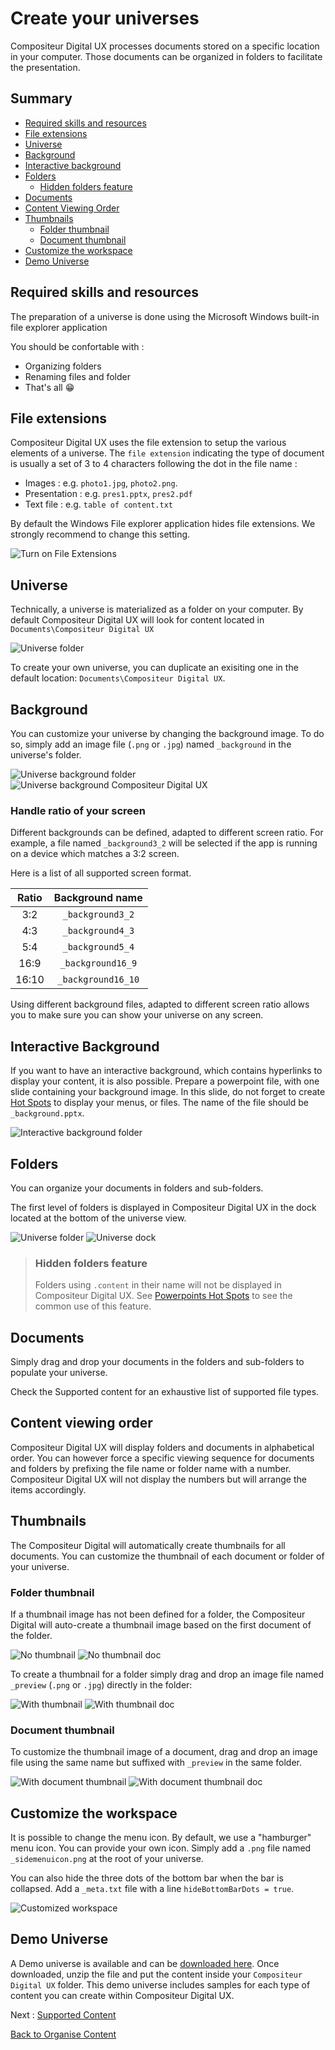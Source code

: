 # Create your universes

Compositeur Digital UX processes documents stored on a specific location in your computer. Those documents can be organized in folders to facilitate the presentation.

## Summary
* [Required skills and resources](#required-skills-and-resources)
* [File extensions](#file-extensions)
* [Universe](#universe)
* [Background](#background)
* [Interactive background](#interactive-background)
* [Folders](#folders)
  * [Hidden folders feature](#hidden-folders-feature)
* [Documents](#documents)
* [Content Viewing Order](#content-viewing-order)
* [Thumbnails](#thumbnails)
  * [Folder thumbnail](#folder-thumbnail)
  * [Document thumbnail](#document-thumbnail)
* [Customize the workspace](#customize-the-workspace)
* [Demo Universe](#demo-universe) 


## Required skills and resources

The preparation of a universe is done using the Microsoft Windows built-in file explorer application

You should be confortable with : 

- Organizing folders 
- Renaming files and folder
- That's all &#x1F601;

## File extensions

Compositeur Digital UX uses the file extension to setup the various elements of a universe.  The `file extension` indicating the type of document is usually a set of 3 to 4 characters following the dot in the file name :

- Images : e.g. `photo1.jpg`, `photo2.png`.
- Presentation : e.g. `pres1.pptx`, `pres2.pdf`
- Text file : e.g. `table of content.txt`

By default the Windows File explorer application hides file extensions. We strongly recommend to change this setting.

![Turn on File Extensions](../img/enable_file_extensions.JPG)

## Universe

Technically, a universe is materialized as a folder on your computer. By default Compositeur Digital UX will look for content located in `Documents\Compositeur Digital UX`

![Universe folder](../img/universe_folder.JPG)

To create your own universe, you can duplicate an exisiting one in the default location: `Documents\Compositeur Digital UX`.

## Background

You can customize your universe by changing the background image. To do so, simply add an image file (`.png` or `.jpg`) named `_background` in the universe's folder.

![Universe background folder](../img/universe_background.JPG) ![Universe background Compositeur Digital UX](../img/universe_background_cdux.JPG)

### Handle ratio of your screen

Different backgrounds can be defined, adapted to different screen ratio. For example, a file named `_background3_2` will be selected if the app is running on a device which matches a 3:2 screen.

Here is a list of all supported screen format.

| Ratio | Background name    |
|:-----:|:------------------:|
| 3:2   | `_background3_2`   |
| 4:3   | `_background4_3`   |
| 5:4   | `_background5_4`   |
| 16:9  | `_background16_9`  |
| 16:10 | `_background16_10` |

Using different background files, adapted to different screen ratio allows you to make sure you can show your universe on any screen.

## Interactive Background

If you want to have an interactive background, which contains hyperlinks to display your content, it is also possible. Prepare a powerpoint file, with one slide containing your background image. In this slide, do not forget to create [Hot Spots](../supported_content/powerpoint.md#hot-spots) to display your menus, or files. The name of the file should be `_background.pptx`. 

![Interactive background folder](../img/interactive_background.JPG)

## Folders

You can organize your documents in folders and sub-folders. 

The first level of folders is displayed in Compositeur Digital UX in the dock located at the bottom of the universe view. 

![Universe folder](../img/universe_background.JPG)
![Universe dock](../img/universe_dock.JPG)

>### Hidden folders feature
>
>Folders using `.content` in their name will not be displayed in Compositeur Digital UX.
>See [Powerpoints Hot Spots](supported_content/powerpoint.md#hot-spots) to see the common use of this feature.

## Documents

Simply drag and drop your documents in the folders and sub-folders to populate your universe.

Check the Supported content for an exhaustive list of supported file types.

## Content viewing order

Compositeur Digital UX will display folders and documents in alphabetical order. You can however force a specific viewing sequence for documents and folders by prefixing the file name or folder name with a number. Compositeur Digital UX will not display the numbers but will arrange the items accordingly.


## Thumbnails 

The Compositeur Digital will automatically create thumbnails for all documents. You can customize the thumbnail of each document or folder of your universe.

### Folder thumbnail

If a thumbnail image has not been defined for a folder, the Compositeur Digital will auto-create a thumbnail image based on the first document of the folder.

![No thumbnail](../img/universe_no_preview.JPG) 
![No thumbnail doc](../img/universe_no_preview_dock.JPG)

To create a thumbnail for a folder simply drag and drop an image file named `_preview` (`.png` or `.jpg`) directly in the folder:


![With thumbnail](../img/universe_preview.JPG) 
![With thumbnail doc](../img/universe_preview_dock.JPG)

### Document thumbnail

To customize the thumbnail image of a document, drag and drop an image file using the same name but suffixed with `_preview` in the same folder.

![With document thumbnail](../img/universe_document_preview.JPG) 
![With document thumbnail doc](../img/universe_document_preview_dock.JPG)

## Customize the workspace

It is possible to change the menu icon. By default, we use a "hamburger" menu icon. You can provide your own icon. Simply add a `.png` file named `_sidemenuicon.png` at the root of your universe.

You can also hide the three dots of the bottom bar when the bar is collapsed. Add a `_meta.txt` file with a line `hideBottomBarDots = true`.

![Customized workspace](../img/universe_custom_ui.JPG)

## Demo Universe

A Demo universe is available and can be [downloaded here](Demo-Universe.zip). Once downloaded, unzip the file and put the content inside your `Compositeur Digital UX` folder. This demo universe includes samples for each type of content you can create within Compositeur Digital UX.

Next : [Supported Content](supported_content/index.md)

[Back to Organise Content](index.md)
